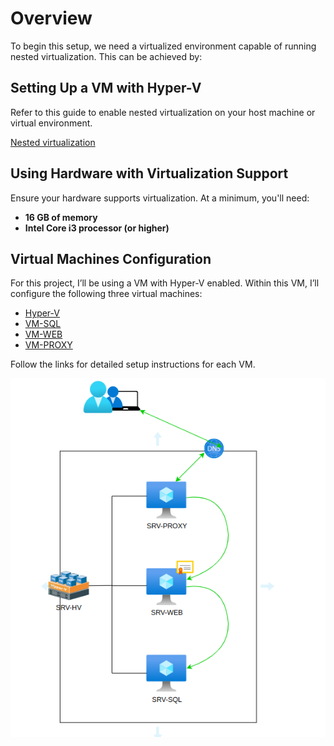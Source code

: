 # Overview

To begin this setup, we need a virtualized environment capable of running nested virtualization. This can be achieved by:

## Setting Up a VM with Hyper-V
Refer to this guide to enable nested virtualization on your host machine or virtual environment. 

[Nested virtualization](https://learn.microsoft.com/en-us/virtualization/hyper-v-on-windows/user-guide/nested-virtualization)

## Using Hardware with Virtualization Support
Ensure your hardware supports virtualization. At a minimum, you'll need:
- **16 GB of memory**  
- **Intel Core i3 processor (or higher)**

## Virtual Machines Configuration
For this project, I’ll be using a VM with Hyper-V enabled. Within this VM, I’ll configure the following three virtual machines:
- [Hyper-V](https://github.com/rafamellonh/AzureMigrate/blob/main/On-premises/01%20-%20Install-configure-hv.md)
- [VM-SQL](https://github.com/rafamellonh/AzureMigrate/blob/main/On-premises/02%20-%20install-vm-sql.md) 
- [VM-WEB](https://github.com/rafamellonh/AzureMigrate/blob/main/On-premises/03%20-%20install-vm-web.md) 
- [VM-PROXY](https://github.com/rafamellonh/AzureMigrate/blob/main/On-premises/04%20-%20install-vm-proxy.md) 

Follow the links for detailed setup instructions for each VM.


![Infra on-premises](./On-premises/img-on/local01.png)